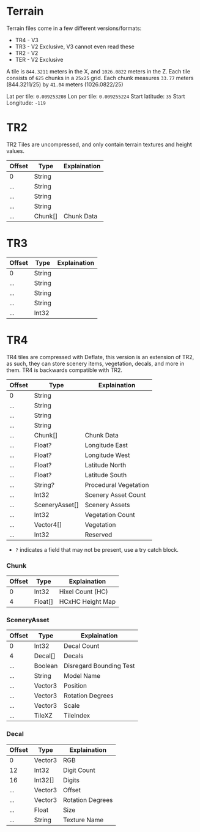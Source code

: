 # Terrain

Terrain files come in a few different versions/formats:

-   TR4 - V3
-   TR3 - V2 Exclusive, V3 cannot even read these
-   TR2 - V2
-   TER - V2 Exclusive

A tile is `844.3211` meters in the X, and `1026.0822` meters in the Z. Each tile consists of `625` chunks in a `25x25` grid. Each chunk measures `33.77` meters (844.3211/25) by `41.04` meters (1026.0822/25)

Lat per tile: `0.009253208`
Lon per tile: `0.009255224`
Start latitude: `35`
Start Longitude: `-119`

# TR2

TR2 Tiles are uncompressed, and only contain terrain textures and height values.

| Offset | Type    | Explaination |
| ------ | ------- | ------------ |
| 0      | String  |              |
| ...    | String  |              |
| ...    | String  |              |
| ...    | String  |              |
| ...    | Chunk[] | Chunk Data   |

# TR3

| Offset | Type   | Explaination |
| ------ | ------ | ------------ |
| 0      | String |              |
| ...    | String |              |
| ...    | String |              |
| ...    | String |              |
| ...    | Int32  |              |

# TR4

TR4 tiles are compressed with Deflate, this version is an extension of TR2, as such, they can store scenery items, vegetation, decals, and more in them. TR4 is backwards compatible with TR2.

| Offset | Type           | Explaination          |
| ------ | -------------- | --------------------- |
| 0      | String         |                       |
| ...    | String         |                       |
| ...    | String         |                       |
| ...    | String         |                       |
| ...    | Chunk[]        | Chunk Data            |
| ...    | Float?         | Longitude East        |
| ...    | Float?         | Longitude West        |
| ...    | Float?         | Latitude North        |
| ...    | Float?         | Latitude South        |
| ...    | String?        | Procedural Vegetation |
| ...    | Int32          | Scenery Asset Count   |
| ...    | SceneryAsset[] | Scenery Assets        |
| ...    | Int32          | Vegetation Count      |
| ...    | Vector4[]      | Vegetation            |
| ...    | Int32          | Reserved              |

-   `?` indicates a field that may not be present, use a try catch block.

### Chunk

| Offset | Type    | Explaination     |
| ------ | ------- | ---------------- |
| 0      | Int32   | Hixel Count (HC) |
| 4      | Float[] | HCxHC Height Map |

### SceneryAsset

| Offset | Type    | Explaination            |
| ------ | ------- | ----------------------- |
| 0      | Int32   | Decal Count             |
| 4      | Decal[] | Decals                  |
| ...    | Boolean | Disregard Bounding Test |
| ...    | String  | Model Name              |
| ...    | Vector3 | Position                |
| ...    | Vector3 | Rotation Degrees        |
| ...    | Vector3 | Scale                   |
| ...    | TileXZ  | TileIndex               |

### Decal

| Offset | Type    | Explaination     |
| ------ | ------- | ---------------- |
| 0      | Vector3 | RGB              |
| 12     | Int32   | Digit Count      |
| 16     | Int32[] | Digits           |
| ...    | Vector3 | Offset           |
| ...    | Vector3 | Rotation Degrees |
| ...    | Float   | Size             |
| ...    | String  | Texture Name     |
